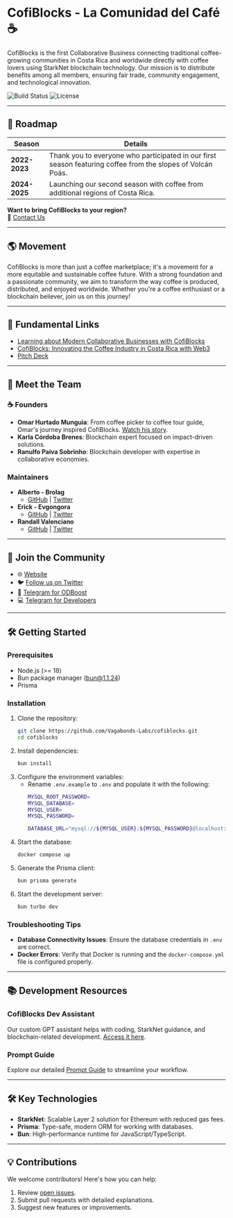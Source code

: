 # **CofiBlocks - La Comunidad del Café ☕️**

CofiBlocks is the first Collaborative Business connecting traditional coffee-growing communities in Costa Rica and worldwide directly with coffee lovers using StarkNet blockchain technology. Our mission is to distribute benefits among all members, ensuring fair trade, community engagement, and technological innovation.

![Build Status](https://img.shields.io/badge/build-passing-brightgreen) ![License](https://img.shields.io/badge/license-MIT-blue)

---

## 🚀 **Roadmap**

| **Season**        | **Details**                                                                 |
|--------------------|-----------------------------------------------------------------------------|
| **2022-2023**      | Thank you to everyone who participated in our first season featuring coffee from the slopes of Volcán Poás. |
| **2024-2025**      | Launching our second season with coffee from additional regions of Costa Rica.  |

**Want to bring CofiBlocks to your region?**  
📧 [Contact Us](mailto:info@cofiblocks.com)

---

## 🌎 **Movement**

CofiBlocks is more than just a coffee marketplace; it's a movement for a more equitable and sustainable coffee future. With a strong foundation and a passionate community, we aim to transform the way coffee is produced, distributed, and enjoyed worldwide. Whether you're a coffee enthusiast or a blockchain believer, join us on this journey!

---

## 📌 **Fundamental Links**

- [Learning about Modern Collaborative Businesses with CofiBlocks](https://medium.com/cambiatus/conociendo-de-modernos-negocios-colaborativos-con-cofiblocks-88ed3ddfa88a)  
- [CofiBlocks: Innovating the Coffee Industry in Costa Rica with Web3](https://mirror.xyz/0xF574753688ABf9740660DFb02E84E4599CA6Eb87/QneFnlPqTRuV_3jt7Kd6foBfFokOKN6zNcJCqpj_xkw)  
- [Pitch Deck](https://docs.google.com/presentation/d/16zPeDC-6fMaCRRpaQCTPPIn_ZKdI0d9ZArkTxd2wmAA/edit#slide=id.p1)

---

## 👥 **Meet the Team**

### ☕ **Founders**  
- **Omar Hurtado Munguia**: From coffee picker to coffee tour guide, Omar's journey inspired CofiBlocks. [Watch his story](https://www.youtube.com/watch?v=OjymLl3zKss).  
- **Karla Córdoba Brenes**: Blockchain expert focused on impact-driven solutions.  
- **Ranulfo Paiva Sobrinho**: Blockchain developer with expertise in collaborative economies.  

### **Maintainers**  
- **Alberto - Brolag**  
  - [GitHub](https://github.com/brolag) | [Twitter](https://x.com/brolag)  
- **Erick - Evgongora**  
  - [GitHub](https://github.com/evgongora) | [Twitter](https://x.com/3rickDev)  
- **Randall Valenciano**  
  - [GitHub](https://github.com/rvalenciano) | [Twitter](https://x.com/Ravf226)

---

## 🎉 **Join the Community**

- 🌐 [Website](https://cofiblocks.com)  
- 🐦 [Follow us on Twitter](https://x.com/cofiblocks)  
- 💬 [Telegram for ODBoost](https://t.me/cofiblocksodhack)  
- 💻 [Telegram for Developers](https://t.me/cofiblocksodhack)

---

## 🛠️ **Getting Started**

### **Prerequisites**  
- Node.js (>= 18)  
- Bun package manager (bun@1.1.24)  
- Prisma  

### **Installation**
1. Clone the repository:  
   ```bash
   git clone https://github.com/Vagabonds-Labs/cofiblocks.git
   cd cofiblocks
   ```  
2. Install dependencies:  
   ```bash
   bun install
   ```  
3. Configure the environment variables:  
   - Rename `.env.example` to `.env` and populate it with the following:  
     ```bash
     MYSQL_ROOT_PASSWORD=
     MYSQL_DATABASE=
     MYSQL_USER=
     MYSQL_PASSWORD=

     DATABASE_URL="mysql://${MYSQL_USER}:${MYSQL_PASSWORD}@localhost:3306/${MYSQL_DATABASE}?connect_timeout=10"
     ```  
4. Start the database:  
   ```bash
   docker compose up
   ```  
5. Generate the Prisma client:  
   ```bash
   bun prisma generate
   ```  
6. Start the development server:  
   ```bash
   bun turbo dev
   ```  

### **Troubleshooting Tips**  
- **Database Connectivity Issues**: Ensure the database credentials in `.env` are correct.  
- **Docker Errors**: Verify that Docker is running and the `docker-compose.yml` file is configured properly.

---

## 📚 **Development Resources**

### **CofiBlocks Dev Assistant**  
Our custom GPT assistant helps with coding, StarkNet guidance, and blockchain-related development. [Access it here](https://chatgpt.com/g/g-JIRAV36d5-cofiblocks-dev-assistant).  

### **Prompt Guide**  
Explore our detailed [Prompt Guide](docs/prompt-guide.md) to streamline your workflow.

---

## 🛠️ **Key Technologies**

- **StarkNet**: Scalable Layer 2 solution for Ethereum with reduced gas fees.  
- **Prisma**: Type-safe, modern ORM for working with databases.  
- **Bun**: High-performance runtime for JavaScript/TypeScript.  

---

## 💡 **Contributions**

We welcome contributors! Here's how you can help:  
1. Review [open issues](https://github.com/Vagabonds-Labs/cofiblocks/issues).  
2. Submit pull requests with detailed explanations.  
3. Suggest new features or improvements.
